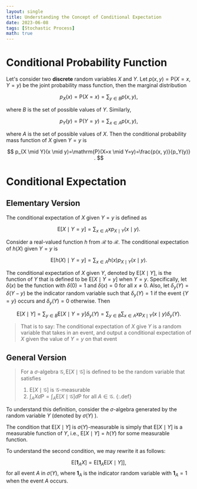 ```yaml
---
layout: single
title: Understanding the Concept of Conditional Expectation
date: 2023-06-08
tags: [Stochastic Process]
math: true
---
```


# Conditional Probability Function
Let's consider two **discrete** random variables $X$ and $Y$.
Let $p(x, y)=\mathrm{P}(X=x, Y=y)$ be the joint probability mass function, then the marginal distribution

$$
p_X(x)=\mathrm{P}(X=x)=\sum_{y \in B} p(x, y),
$$

where $B$ is the set of possible values of $Y$.
Similarly,

$$
p_Y(y)=\mathrm{P}(Y=y)=\sum_{x \in A} p(x, y),
$$

where $A$ is the set of possible values of $X$.
Then the conditional probability mass function of $X$ given $Y=y$ is

$$
p_{X \mid Y}(x \mid y)=\mathrm{P}(X=x \mid Y=y)=\frac{p(x, y)}{p_Y(y)} .
$$

# Conditional Expectation
## Elementary Version
The conditional expectation of $X$ given $Y=y$ is defined as

$$
\mathrm{E}[X \mid Y=y]=\sum_{x \in A} x p_{X \mid Y}(x \mid y) .
$$

Consider a real-valued function $h$ from $\mathcal{R}$ to $\mathcal{R}$.
The conditional expectation of $h(X)$ given $Y=y$ is

$$
\mathrm{E}[h(X) \mid Y=y]=\sum_{x \in A} h(x) p_{X \mid Y}(x \mid y) .
$$

The conditional expectation of $X$ given $Y$, denoted by $\mathrm{E}[X \mid Y]$, is the function of $Y$ that is defined to be $\mathrm{E}[X \mid Y=y]$ when $Y=y$.
Specifically, let $\delta(x)$ be the function with $\delta(0)=1$ and $\delta(x)=0$ for all $x \neq 0$.
Also, let $\delta_y(Y)=\delta(Y-y)$ be the indicator random variable such that $\delta_y(Y)=1$ if the event $\{Y=y\}$ occurs and $\delta_y(Y)=0$ otherwise.
Then

$$
\mathrm{E}[X \mid Y]=\sum_{y \in B} \mathrm{E}[X \mid Y=y] \delta_y(Y)=\sum_{y \in B} \sum_{x \in A} x p_{X \mid Y}(x \mid y) \delta_y(Y) .
$$
> That is to say:  The conditional expectation of $X$ give $Y$ is a random variable that takes in an event, and output a conditional expectation of $X$ given the value of $Y = y$ on that event

## General Version

> For a $\sigma$-algebra $\mathcal{G}, \mathrm{E}[X \mid \mathcal{G}]$ is defined to be the random variable that satisfies
> 1. $\mathrm{E}[X \mid \mathcal{G}]$ is $\mathcal{G}$-measurable
> 2. $\int_A X d \mathrm{P}=\int_A \mathrm{E}[X \mid \mathcal{G}] d \mathrm{P}$ for all $A \in \mathcal{G}$.
{:.def}

To understand this definition, consider the $\sigma$-algebra generated by the random variable $Y$ (denoted by $\sigma(Y)$ ).

The condition that $\mathrm{E}[X \mid Y]$ is $\sigma(Y)$-measurable is simply that $\mathrm{E}[X \mid Y]$ is a measurable function of $Y$, i.e., $\mathrm{E}[X \mid Y]=h(Y)$ for some measurable function.

To understand the second condition, we may rewrite it as follows:

$$
\mathrm{E}\left[\mathbf{1}_A X\right]=\mathrm{E}\left[\mathbf{1}_A \mathrm{E}[X \mid Y]\right],
$$
for all event $A$ in $\sigma(Y)$, where $\mathbf{1}_A$ is the indicator random variable with $\mathbf{1}_A=1$ when the event $A$ occurs.
